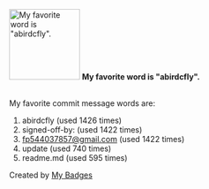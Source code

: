 <img src="https://github.com/my-badges/my-badges/blob/master/src/all-badges/favorite-word/favorite-word.png?raw=true" alt="My favorite word is &quot;abirdcfly&quot;." title="My favorite word is &quot;abirdcfly&quot;." width="128">
<strong>My favorite word is &quot;abirdcfly&quot;.</strong>
<br><br>

My favorite commit message words are:

1. abirdcfly (used 1426 times)
2. signed-off-by: (used 1422 times)
3. <fp544037857@gmail.com> (used 1422 times)
4. update (used 740 times)
5. readme.md (used 595 times)


Created by <a href="https://github.com/my-badges/my-badges">My Badges</a>
